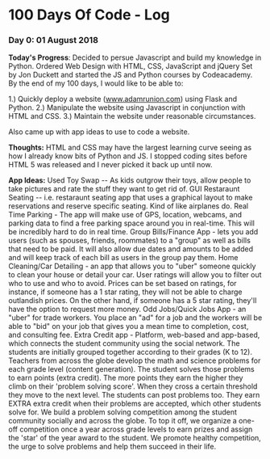 # 100 Days Of Code - Log

### Day 0: 01 August 2018

**Today's Progress**: Decided to persue Javascript and build my knowledge in Python. Ordered Web Design with HTML, CSS, JavaScript and jQuery Set by Jon Duckett and started the JS and Python courses by Codeacademy. By the end of my 100 days, I would like to be able to:

1.) Quickly deploy a website (www.adamrunion.com) using Flask and Python.
2.) Manipulate the website using Javascript in conjunction with HTML and CSS.
3.) Maintain the website under reasonable circumstances.

Also came up with app ideas to use to code a website.

**Thoughts:** HTML and CSS may have the largest learning curve seeing as how I already know bits of Python and JS. I stopped coding sites before HTML 5 was released and I never picked it back up until now.

**App Ideas:** 
Used Toy Swap -- As kids outgrow their toys, allow people to take pictures and rate the stuff they want to get rid of. 
GUI Restaraunt Seating -- i.e. restaraunt seating app that uses a graphical layout to make reservations and reserve specific seating. Kind of like airplanes do.
Real Time Parking - The app will make use of GPS, location, webcams, and parking data to find a free parking space around you in real-time. This will be incredibly hard to do in real time.
Group Bills/Finance App - lets you add users (such as spouses, friends, roommates) to a "group" as well as bills that need to be paid. It will also allow due dates and amounts to be added and will keep track of each bill as users in the group pay them. 
Home Cleaning/Car Detailing - an app that allows you to "uber" someone quickly to clean your house or detail your car. User ratings will allow you to filter out who to use and who to avoid. Prices can be set based on ratings, for instance, if someone has a 1 star rating, they will not be able to charge outlandish prices. On the other hand, if someone has a 5 star rating, they'll have the option to request more money.
Odd Jobs/Quick Jobs App - an "uber" for trade workers. You place an "ad" for a job and the workers will be able to "bid" on your job that gives you a mean time to completion, cost, and consulting fee. 
Extra Credit app - Platform, web-based and app-based, which connects the student community using the social network. The students are initially grouped together according to their grades (K to 12). Teachers from across the globe develop the math and science problems for each grade level (content generation). The student solves those problems to earn points (extra credit). The more points they earn the higher they climb on their 'problem solving score'. When they cross a certain threshold they move to the next level. The students can post problems too. They earn EXTRA extra credit when their problems are accepted, which other students solve for. We build a problem solving competition among the student community socially and across the globe. To top it off, we organize a one-off competition once a year across grade levels to earn prizes and assign the 'star' of the year award to the student. We promote healthy competition, the urge to solve problems and help them succeed in their life.
